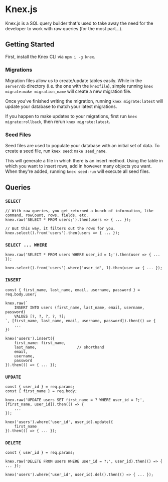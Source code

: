 # Knex.js

Knex.js is a SQL query builder that's used to take away the need for the developer to work with raw queries (for the most part...).

## Getting Started

First, install the Knex CLI via `npm i -g knex`.

### Migrations

Migration files allow us to create/update tables easily. While in the `server/db` directory (i.e. the one with the `knexfile`), simple running `knex migrate:make migration_name` will create a new migration file.

Once you've finished writing the migration, running `knex migrate:latest` will update your database to match your latest migrations.

If you happen to make updates to your migrations, first run `knex migrate:rollback`, then rerun `knex migrate:latest`.

### Seed Files

Seed files are used to populate your database with an initial set of data. To create a seed file, run `knex seed:make seed_name`.

This will generate a file in which there is an insert method. Using the table in which you want to insert rows, add in however many objects you want. When they're added, running `knex seed:run` will execute all seed files.

## Queries

### `SELECT`

```
// With raw queries, you get returned a bunch of information, like command, rowCount, rows, fields, etc.
knex.raw('SELECT * FROM users;').then(users => { ... });

// But this way, it filters out the rows for you.
knex.select().from('users').then(users => { ... });
```

### `SELECT ... WHERE`

```
knex.raw('SELECT * FROM users WHERE user_id = 1;').then(user => { ... });

knex.select().from('users').where('user_id', 1).then(user => { ... });
```

### `INSERT`

```
const { first_name, last_name, email, username, password } = req.body.user;

knex.raw(`
    INSERT INTO users (first_name, last_name, email, username, password)
    VALUES [?, ?, ?, ?, ?];
`, [first_name, last_name, email, username, password]).then(() => {
    ...
})

knex('users').insert({
    first_name: first_name,
    last_name,                  // shorthand
    email,
    username,
    password
}).then(() => { ... });
```

### `UPDATE`

```
const { user_id } = req.params;
const { first_name } = req.body;

knex.raw('UPDATE users SET first_name = ? WHERE user_id = ?;', [first_name, user_id]).then(() => {
    ...
});

knex('users').where('user_id', user_id).update({
    first_name
}).then(() => { ... });
```

### `DELETE`

```
const { user_id } = req.params;

knex.raw('DELETE FROM users WHERE user_id = ?;', user_id).then(() => { ... });

knex('users').where('user_id', user_id).del().then(() => { ... });
```
